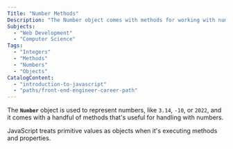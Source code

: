 ```yaml
---
Title: "Number Methods"
Description: "The Number object comes with methods for working with numbers."
Subjects:
  - "Web Development"
  - "Computer Science"
Tags:
  - "Integers"
  - "Methods"
  - "Numbers"
  - "Objects"
CatalogContent:
  - "introduction-to-javascript"
  - "paths/front-end-engineer-career-path"
---
```


The **`Number`** object is used to represent numbers, like `3.14`, `-10`, or `2022`, and it comes with a handful of methods that's useful for handling with numbers.

JavaScript treats primitive values as objects when it's executing methods and properties.

